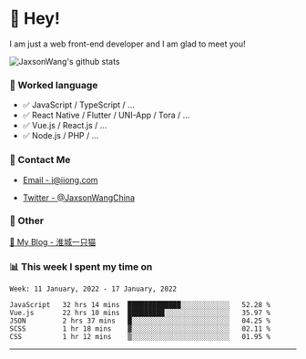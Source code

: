 # 👋 Hey!

I am just a web front-end developer and I am glad to meet you!

![JaxsonWang's github stats](https://github-readme-stats.vercel.app/api?username=JaxsonWang&&show_icons=true&&title_color=1abc9c&&icon_color=1abc9c)


### 📝 Worked language

- ✅ JavaScript / TypeScript / ...
- ✅ React Native / Flutter / UNI-App / Tora / ...
- ✅ Vue.js / React.js / ...
- ✅ Node.js / PHP / ...

### 📮 Contact Me

- [Email - i@iiong.com](mailto:i@iiong.com)

- [Twitter - @JaxsonWangChina](https://twitter.com/JaxsonWangChina)

### 🤪 Other

[📌 My Blog - 淮城一只猫](https://iiong.com)

### 📊 This week I spent my time on

<!--START_SECTION:waka-->
```text
Week: 11 January, 2022 - 17 January, 2022

JavaScript   32 hrs 14 mins  █████████████░░░░░░░░░░░░   52.28 % 
Vue.js       22 hrs 10 mins  █████████░░░░░░░░░░░░░░░░   35.97 % 
JSON         2 hrs 37 mins   █░░░░░░░░░░░░░░░░░░░░░░░░   04.25 % 
SCSS         1 hr 18 mins    ▓░░░░░░░░░░░░░░░░░░░░░░░░   02.11 % 
CSS          1 hr 12 mins    ▒░░░░░░░░░░░░░░░░░░░░░░░░   01.95 % 
```
<!--END_SECTION:waka-->

---
